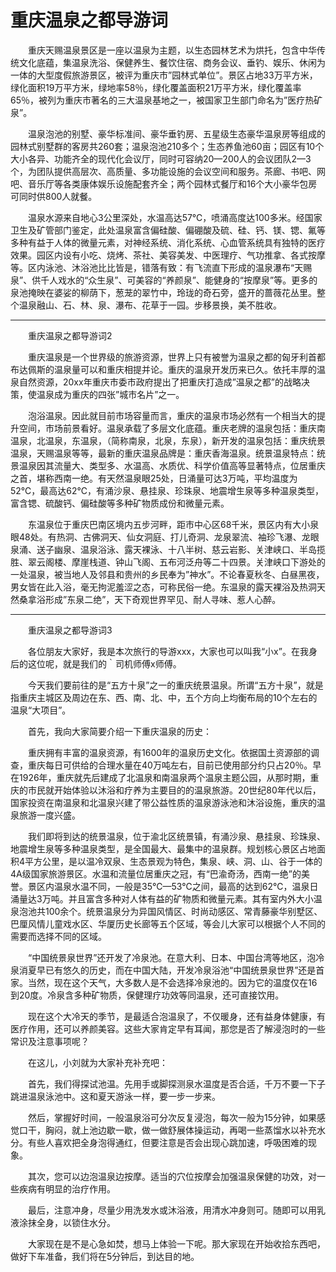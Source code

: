 # 重庆温泉之都导游词
&emsp;&emsp;重庆天赐温泉景区是一座以温泉为主题，以生态园林艺术为烘托，包含中华传统文化底蕴，集温泉洗浴、保健养生、餐饮住宿、商务会议、垂钓、娱乐、休闲为一体的大型度假旅游景区，被评为重庆市”园林式单位”。景区占地33万平方米，绿化面积19万平方米，绿地率58％，绿化覆盖面积21万平方米，绿化覆盖率65％，被列为重庆市著名的三大温泉基地之一，被国家卫生部门命名为”医疗热矿泉”。&emsp;&emsp;

&emsp;&emsp;温泉泡池的别墅、豪华标准间、豪华垂钓房、五星级生态豪华温泉房等组成的园林式别墅群的客房共260套；温泉泡池210多个；生态养鱼池60亩；园区有10个大小各异、功能齐全的现代化会议厅，同时可容纳20—200人的会议团队2—3个，为团队提供高层次、高质量、多功能设施的会议空间和服务。茶廊、书吧、网吧、音乐厅等各类康体娱乐设施配套齐全；两个园林式餐厅和16个大小豪华包房可同时供800人就餐。&emsp;&emsp;

&emsp;&emsp;温泉水源来自地心3公里深处，水温高达57℃，喷涌高度达100多米。经国家卫生及矿管部门鉴定，此处温泉富含偏硅酸、偏硼酸及硫、硅、钙、镁、锶、氟等多种有益于人体的微量元素，对神经系统、消化系统、心血管系统具有独特的医疗效果。园区内设有小吃、烧烤、茶社、美容美发、中医理疗、气功推拿、各式按摩等。区内泳池、沐浴池比比皆是，错落有致：有飞流直下形成的温泉瀑布“天赐泉”、供千人戏水的“众生泉”、可美容的“养颜泉”、能健身的“按摩泉”等。更多的泉池掩映在婆娑的柳荫下，葱茏的翠竹中，玲珑的奇石旁，盛开的蔷薇花丛里。整个温泉融山、石、林、泉、瀑布、花草于一园。步移景换，美不胜收。&emsp;&emsp;
***
&emsp;&emsp;重庆温泉之都导游词2&emsp;&emsp;

&emsp;&emsp;重庆温泉是一个世界级的旅游资源，世界上只有被誉为温泉之都的匈牙利首都布达佩斯的温泉量可以和重庆相提并论。重庆的温泉开发历来已久。依托丰厚的温泉自然资源，20xx年重庆市委市政府提出了把重庆打造成”温泉之都”的战略决策，使温泉成为重庆的四张”城市名片”之一。&emsp;&emsp;

&emsp;&emsp;泡浴温泉。因此就目前市场容量而言，重庆的温泉市场必然有一个相当大的提升空间，市场前景看好。温泉承载了多层文化底蕴。重庆老牌的温泉包括：重庆南温泉，北温泉，东温泉，（简称南泉，北泉，东泉），新开发的温泉包括：重庆统景温泉，天赐温泉等等，最新的重庆温泉品牌是：重庆香海温泉。统景温泉特点：统景温泉因其流量大、类型多、水温高、水质优、科学价值高等显著特点，位居重庆之首，堪称西南一绝。有天然温泉眼25处，日涌量可达3万吨，平均温度为52℃，最高达62℃，有涌沙泉、悬挂泉、珍珠泉、地震增生泉等多种温泉类型，富含锶、硫酸钙、偏硅酸等多种矿物质成份和微量元素。&emsp;&emsp;

&emsp;&emsp;东温泉位于重庆巴南区境内五步河畔，距市中心区68千米，景区内有大小泉眼48处。有热洞、古佛洞天、仙女洞庭、打儿奇洞、龙泉翠流、袖珍飞瀑、龙眼泉涌、送子幽泉、温泉浴泳、露天裸泳、十八半树、慈云岩影、关津峡口、半岛揽胜、翠云阁楼、摩崖栈道、钟山飞阁、五布河泛舟等二十四景。关津峡口下游处的一处温泉，被当地人及邻县和贵州的乡民奉为”神水”。不论春夏秋冬、白昼黑夜，男女皆在此入浴，毫无拘泥羞涩之态，可称民俗一绝。东温泉的露天裸浴及热洞天然桑拿浴形成”东泉二绝”，天下奇观世界罕见、耐人寻味、惹人心醉。&emsp;&emsp;
***
&emsp;&emsp;重庆温泉之都导游词3&emsp;&emsp;

&emsp;&emsp;各位朋友大家好，我是本次旅行的导游xxx，大家也可以叫我“小x”。在我身后的这位呢，就是我们的｀司机师傅x师傅。&emsp;&emsp;

&emsp;&emsp;今天我们要前往的是“五方十泉”之一的重庆统景温泉。所谓“五方十泉”，就是指重庆主城区及周边在东、西、南、北、中，五个方向上均衡布局的10个左右的温泉“大项目”。&emsp;&emsp;

&emsp;&emsp;首先，我向大家简要介绍一下重庆温泉的历史：&emsp;&emsp;

&emsp;&emsp;重庆拥有丰富的温泉资源，有1600年的温泉历史文化。依据国土资源部的调查，重庆每日可供给的合理水量在40万吨左右，目前已使用部分约只占20％。早在1926年，重庆就先后建成了北温泉和南温泉两个温泉主题公园，从那时期，重庆的市民就开始体验以沐浴和疗养为主要目的的温泉旅游。20世纪80年代以后，国家投资在南温泉和北温泉兴建了带公益性质的温泉游泳池和沐浴设施，重庆的温泉旅游一度兴盛。&emsp;&emsp;

&emsp;&emsp;我们即将到达的统景温泉，位于渝北区统景镇，有涌沙泉、悬挂泉、珍珠泉、地震增生泉等多种温泉类型，是全国最大、最集中的温泉群。规划核心景区占地面积4平方公里，是以温冷双泉、生态景观为特色，集泉、峡、洞、山、谷于一体的4A级国家旅游景区。水温和流量位居重庆之冠，有“巴渝奇汤，西南一绝”的美誉。景区内温泉水温不同，一般是35℃—53℃之间，最高的达到62℃，温泉日涌量达3万吨。并且富含多种对人体有益的矿物质和微量元素。其有室内外大小温泉泡池共100余个。统景温泉分为异国风情区、时尚动感区、常青藤豪华别墅区、巴厘风情儿童戏水区、华厦历史长廊等五个区域，等会儿大家可以根据个人不同的需要而选择不同的区域。&emsp;&emsp;

&emsp;&emsp;“中国统景泉世界”还开发了冷泉池。在意大利、日本、中国台湾等地区，泡冷泉消夏早已有悠久的历史，而在中国大陆，开发冷泉浴池“中国统景泉世界”还是首家。当然，现在这个天气，大多数人是不会选择冷泉池的。因为它的温度仅在16到20度。冷泉含多种矿物质，保健理疗功效等同温泉，还可直接饮用。&emsp;&emsp;

&emsp;&emsp;现在这个大冷天的季节，是最适合泡温泉了，不仅暖身，还有益身体健康，有医疗作用，还可以养颜美容。这些大家肯定早有耳闻，那您是否了解浸泡时的一些常识及注意事项呢？&emsp;&emsp;

&emsp;&emsp;在这儿，小刘就为大家补充补充吧：&emsp;&emsp;

&emsp;&emsp;首先，我们得探试池温。先用手或脚探测泉水温度是否合适，千万不要一下子跳进温泉泳池中。这和夏天游泳一样，要一步一步来。&emsp;&emsp;

&emsp;&emsp;然后，掌握好时间，一般温泉浴可分次反复浸泡，每次一般为15分钟，如果感觉口干，胸闷，就上池边歇一歇，做一做舒展体操运动，再喝一些蒸馏水以补充水分。有些人喜欢把全身泡得通红，但要注意是否会出现心跳加速，呼吸困难的现象。&emsp;&emsp;

&emsp;&emsp;其次，您可以边泡温泉边按摩。适当的穴位按摩会加强温泉保健的功效，对一些疾病有明显的治疗作用。&emsp;&emsp;

&emsp;&emsp;最后，注意冲身，尽量少用洗发水或沐浴液，用清水冲身则可。随即可以用乳液涂抹全身，以锁住水分。&emsp;&emsp;

&emsp;&emsp;大家现在是不是心急如焚，想马上体验一下呢。那大家现在开始收拾东西吧，做好下车准备，我们将在5分钟后，到达目的地。&emsp;&emsp;


